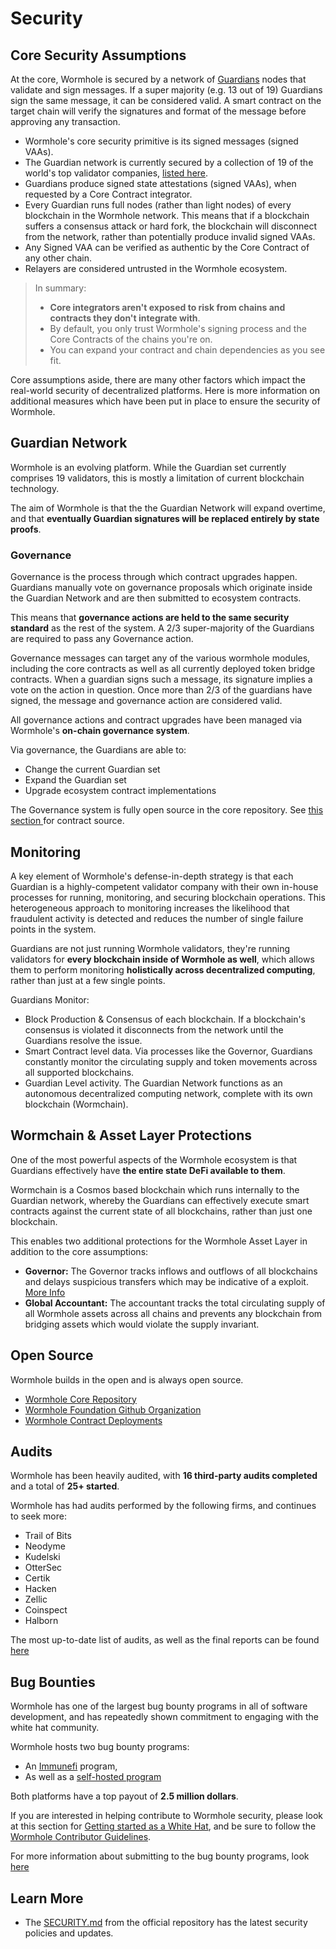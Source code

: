 # Security

<!-- TODO: entire page needs edit -->

## Core Security Assumptions

At the core, Wormhole is secured by a network of [Guardians](/guide/components/guardian.md) nodes that validate and sign messages. If a super majority (e.g. 13 out of 19) Guardians sign the same message, it can be considered valid. A smart contract on the target chain will verify the signatures and format of the message before approving any transaction. 

- Wormhole's core security primitive is its signed messages (signed VAAs).
- The Guardian network is currently secured by a collection of 19 of the world's top validator companies, [listed here](https://wormhole.com/network/).
- Guardians produce signed state attestations (signed VAAs), when requested by a Core Contract integrator.
- Every Guardian runs full nodes (rather than light nodes) of every blockchain in the Wormhole network. This means that if a blockchain suffers a consensus attack or hard fork, the blockchain will disconnect from the network, rather than potentially produce invalid signed VAAs.
- Any Signed VAA can be verified as authentic by the Core Contract of any other chain.
- Relayers are considered untrusted in the Wormhole ecosystem.

> In summary:
>
> - **Core integrators aren't exposed to risk from chains and contracts they don't integrate with**.
> - By default, you only trust Wormhole's signing process and the Core Contracts of the chains you're on.
> - You can expand your contract and chain dependencies as you see fit.

Core assumptions aside, there are many other factors which impact the real-world security of decentralized platforms. Here is more information on additional measures which have been put in place to ensure the security of Wormhole.


## Guardian Network

Wormhole is an evolving platform. While the Guardian set currently comprises 19 validators, this is mostly a limitation of current blockchain technology. 

<!-- TODO: is this correct? -->
The aim of Wormhole is that the the Guardian Network will expand overtime, and that **eventually Guardian signatures will be replaced entirely by state proofs**.

### Governance


Governance is the process through which contract upgrades happen.  Guardians manually vote on governance proposals which originate inside the Guardian Network and are then submitted to ecosystem contracts. 

This means that **governance actions are held to the same security standard** as the rest of the system. A 2/3 super-majority of the Guardians are required to pass any Governance action.

Governance messages can target any of the various wormhole modules, including the core contracts as well as all currently deployed token bridge contracts. When a guardian signs such a message, its signature implies a vote on the action in question. Once more than 2/3 of the guardians have signed, the message and governance action are considered valid.

All governance actions and contract upgrades have been managed via Wormhole's **on-chain governance system**.

Via governance, the Guardians are able to:

- Change the current Guardian set
- Expand the Guardian set
- Upgrade ecosystem contract implementations

The Governance system is fully open source in the core repository. See [this section ](#open-source) for contract source.

## Monitoring

A key element of Wormhole's defense-in-depth strategy is that each Guardian is a highly-competent validator company with their own in-house processes for running, monitoring, and securing blockchain operations. This heterogeneous approach to monitoring increases the likelihood that fraudulent activity is detected and reduces the number of single failure points in the system.

Guardians are not just running Wormhole validators, they're running validators for **every blockchain inside of Wormhole as well**, which allows them to perform monitoring **holistically across decentralized computing**, rather than just at a few single points.

Guardians Monitor:

- Block Production & Consensus of each blockchain. If a blockchain's consensus is violated it disconnects from the network until the Guardians resolve the issue.
- Smart Contract level data. Via processes like the Governor, Guardians constantly monitor the circulating supply and token movements across all supported blockchains.
- Guardian Level activity. The Guardian Network functions as an autonomous decentralized computing network, complete with its own blockchain (Wormchain).


## Wormchain & Asset Layer Protections

One of the most powerful aspects of the Wormhole ecosystem is that Guardians effectively have **the entire state DeFi available to them**.

Wormchain is a Cosmos based blockchain which runs internally to the Guardian network, whereby the Guardians can effectively execute smart contracts against the current state of all blockchains, rather than just one blockchain.

This enables two additional protections for the Wormhole Asset Layer in addition to the core assumptions:

- **Governor:** The Governor tracks inflows and outflows of all blockchains and delays suspicious transfers which may be indicative of a exploit. [More Info](https://github.com/wormhole-foundation/wormhole/blob/main/whitepapers/0007_governor.md)
- **Global Accountant:** The accountant tracks the total circulating supply of all Wormhole assets across all chains and prevents any blockchain from bridging assets which would violate the supply invariant.

## Open Source

Wormhole builds in the open and is always open source.

- [Wormhole Core Repository](https://github.com/wormhole-foundation/wormhole)
- [Wormhole Foundation Github Organization](https://github.com/wormhole-foundation)
- [Wormhole Contract Deployments](../guide/components/core-contracts.md)

## Audits

<!-- TODO: don't specify a number we cant automate out -->
Wormhole has been heavily audited, with **16 third-party audits completed** and a total of **25+ started**.

Wormhole has had audits performed by the following firms, and continues to seek more:

- Trail of Bits
- Neodyme
- Kudelski
- OtterSec
- Certik
- Hacken
- Zellic
- Coinspect
- Halborn

The most up-to-date list of audits, as well as the final reports can be found [here](https://github.com/wormhole-foundation/wormhole/blob/main/SECURITY.md#3rd-party-security-audits)

## Bug Bounties

Wormhole has one of the largest bug bounty programs in all of software development, and has repeatedly shown commitment to engaging with the white hat community.

Wormhole hosts two bug bounty programs:

- An [Immunefi](https://immunefi.com/) program,
- As well as a [self-hosted program](https://wormhole.com/bounty/)

Both platforms have a top payout of **2.5 million dollars**.  <!-- TODO: validate this number -->

If you are interested in helping contribute to Wormhole security, please look at this section for [Getting started as a White Hat](https://github.com/wormhole-foundation/wormhole/blob/main/SECURITY.md#white-hat-hacking), and be sure to follow the [Wormhole Contributor Guidelines](https://github.com/wormhole-foundation/wormhole/blob/main/CONTRIBUTING.md).

For more information about submitting to the bug bounty programs, look [here](https://wormhole.com/bounty/)

## Learn More

- The [SECURITY.md](https://github.com/wormhole-foundation/wormhole/blob/main/SECURITY.md) from the official repository has the latest security policies and updates.